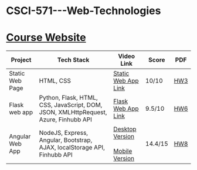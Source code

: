 # CSCI-571---Web-Technologies

# [Course Website](https://csci571.com)

Project  | Tech Stack | Video Link | Score | PDF
------------- | ------------- | ------------- | ------------- | -------------
Static Web Page | HTML, CSS | [Static Web App Link](https://youtu.be/avB4zk-Jh7g) | 10/10 | [HW3](https://github.com/arshiashaik/CSCI-571---Web-Technologies/blob/main/HW3_Description.pdf)
Flask web app | Python, Flask, HTML, CSS, JavaScript, DOM, JSON, XMLHttpRequest, Azure, Finhubb API | [Flask Web App Link](https://youtu.be/6PpRAlm_xuw) | 9.5/10 | [HW6](https://github.com/arshiashaik/CSCI-571---Web-Technologies/blob/main/HW6_Description.pdf)
Angular Web App | NodeJS, Express, Angular, Bootstrap, AJAX, localStorage API, Finhubb API | [Desktop Version](https://youtu.be/JWNlCecOP0g) <br/><br/> [Mobile Version](https://youtu.be/8iTepaim9kU) | 14.4/15 | [HW8](https://github.com/arshiashaik/CSCI-571---Web-Technologies/blob/main/HW8_Description.pdf)
